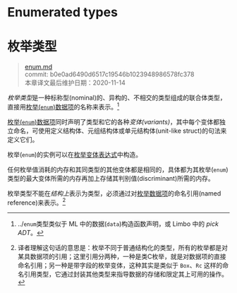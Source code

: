 # Enumerated types
# 枚举类型

>[enum.md](https://github.com/rust-lang/reference/blob/master/src/types/enum.md)\
>commit: b0e0ad6490d6517c19546b1023948986578fc378 \
>本章译文最后维护日期：2020-11-14

*枚举类型*是一种标称型(nominal)的、异构的、不相交的类型组成的联合体类型，直接用[枚举(`enum`)数据项][`enum` item]的名称来表示。[^enumtype]

[枚举(`enum`)数据项][`enum` item]同时声明了类型和它的各种*变体(variants)*，其中每个变体都独立命名，可使用定义结构体、元组结构体或单元结构体(unit-like struct)的句法来定义它们。

枚举(`enum`)的实例可以在[枚举变体表达式][enumeration variant expression]中构造。

任何枚举值消耗的内存和其同类型的其他变体都是相同的，具体都为其枚举(`enum`)类型的最大变体所需的内存再加上存储其判别值(discriminant)所需的内存。

枚举类型不能在*结构上*表示为类型，必须通过对[枚举数据项][`enum` item]的命名引用(named reference)来表示。[^译注1]

[^enumtype]: ../`enum`类型类似于 ML 中的数据(`data`)构造函数声明，或 Limbo 中的 *pick ADT*。

[^译注1]: 译者理解这句话的意思是：枚举不同于普通结构化的类型，所有的枚举都是对某具数据项的引用；这里引用分两种，一种是类C枚举，就是对数据项的直接命名引用；另一种是带字段的枚举变体，这种其实是类似于 `Box`、`Rc` 这样的命名引用类型，它通过封装其他类型来指导数据的存储和限定其上可用的操作。

[`enum` item]: ../items/enumerations.md
[enumeration variant expression]: ../expressions/enum-variant-expr.md

<!-- 2020-11-12-->
<!-- checked -->
